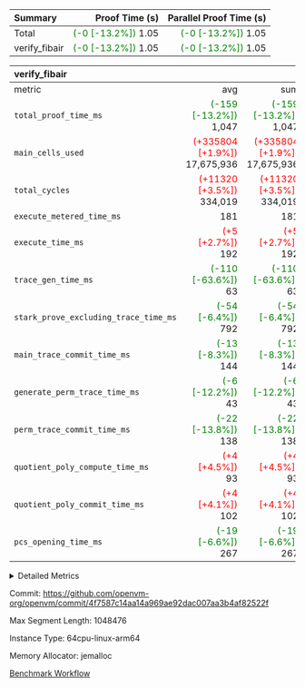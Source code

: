 | Summary | Proof Time (s) | Parallel Proof Time (s) |
|:---|---:|---:|
| Total | <span style='color: green'>(-0 [-13.2%])</span> 1.05 | <span style='color: green'>(-0 [-13.2%])</span> 1.05 |
| verify_fibair | <span style='color: green'>(-0 [-13.2%])</span> 1.05 | <span style='color: green'>(-0 [-13.2%])</span> 1.05 |


| verify_fibair |||||
|:---|---:|---:|---:|---:|
|metric|avg|sum|max|min|
| `total_proof_time_ms ` | <span style='color: green'>(-159 [-13.2%])</span> 1,047 | <span style='color: green'>(-159 [-13.2%])</span> 1,047 | <span style='color: green'>(-159 [-13.2%])</span> 1,047 | <span style='color: green'>(-159 [-13.2%])</span> 1,047 |
| `main_cells_used     ` | <span style='color: red'>(+335804 [+1.9%])</span> 17,675,936 | <span style='color: red'>(+335804 [+1.9%])</span> 17,675,936 | <span style='color: red'>(+335804 [+1.9%])</span> 17,675,936 | <span style='color: red'>(+335804 [+1.9%])</span> 17,675,936 |
| `total_cycles        ` | <span style='color: red'>(+11320 [+3.5%])</span> 334,019 | <span style='color: red'>(+11320 [+3.5%])</span> 334,019 | <span style='color: red'>(+11320 [+3.5%])</span> 334,019 | <span style='color: red'>(+11320 [+3.5%])</span> 334,019 |
| `execute_metered_time_ms` |  181 |  181 |  181 |  181 |
| `execute_time_ms     ` | <span style='color: red'>(+5 [+2.7%])</span> 192 | <span style='color: red'>(+5 [+2.7%])</span> 192 | <span style='color: red'>(+5 [+2.7%])</span> 192 | <span style='color: red'>(+5 [+2.7%])</span> 192 |
| `trace_gen_time_ms   ` | <span style='color: green'>(-110 [-63.6%])</span> 63 | <span style='color: green'>(-110 [-63.6%])</span> 63 | <span style='color: green'>(-110 [-63.6%])</span> 63 | <span style='color: green'>(-110 [-63.6%])</span> 63 |
| `stark_prove_excluding_trace_time_ms` | <span style='color: green'>(-54 [-6.4%])</span> 792 | <span style='color: green'>(-54 [-6.4%])</span> 792 | <span style='color: green'>(-54 [-6.4%])</span> 792 | <span style='color: green'>(-54 [-6.4%])</span> 792 |
| `main_trace_commit_time_ms` | <span style='color: green'>(-13 [-8.3%])</span> 144 | <span style='color: green'>(-13 [-8.3%])</span> 144 | <span style='color: green'>(-13 [-8.3%])</span> 144 | <span style='color: green'>(-13 [-8.3%])</span> 144 |
| `generate_perm_trace_time_ms` | <span style='color: green'>(-6 [-12.2%])</span> 43 | <span style='color: green'>(-6 [-12.2%])</span> 43 | <span style='color: green'>(-6 [-12.2%])</span> 43 | <span style='color: green'>(-6 [-12.2%])</span> 43 |
| `perm_trace_commit_time_ms` | <span style='color: green'>(-22 [-13.8%])</span> 138 | <span style='color: green'>(-22 [-13.8%])</span> 138 | <span style='color: green'>(-22 [-13.8%])</span> 138 | <span style='color: green'>(-22 [-13.8%])</span> 138 |
| `quotient_poly_compute_time_ms` | <span style='color: red'>(+4 [+4.5%])</span> 93 | <span style='color: red'>(+4 [+4.5%])</span> 93 | <span style='color: red'>(+4 [+4.5%])</span> 93 | <span style='color: red'>(+4 [+4.5%])</span> 93 |
| `quotient_poly_commit_time_ms` | <span style='color: red'>(+4 [+4.1%])</span> 102 | <span style='color: red'>(+4 [+4.1%])</span> 102 | <span style='color: red'>(+4 [+4.1%])</span> 102 | <span style='color: red'>(+4 [+4.1%])</span> 102 |
| `pcs_opening_time_ms ` | <span style='color: green'>(-19 [-6.6%])</span> 267 | <span style='color: green'>(-19 [-6.6%])</span> 267 | <span style='color: green'>(-19 [-6.6%])</span> 267 | <span style='color: green'>(-19 [-6.6%])</span> 267 |



<details>
<summary>Detailed Metrics</summary>

|  | verify_program_compile_ms | total_cells | stark_prove_excluding_trace_time_ms | quotient_poly_compute_time_ms | quotient_poly_commit_time_ms | perm_trace_commit_time_ms | pcs_opening_time_ms | main_trace_commit_time_ms |
| --- | --- | --- | --- | --- | --- | --- | --- |
|  | 7 | 65,536 | 36 | 1 | 6 | 0 | 20 | 7 | 

| air_name | rows | quotient_deg | main_cols | interactions | constraints | cells |
| --- | --- | --- | --- | --- | --- | --- |
| AccessAdapterAir<2> |  | 2 |  | 5 | 12 |  | 
| AccessAdapterAir<4> |  | 2 |  | 5 | 12 |  | 
| AccessAdapterAir<8> |  | 2 |  | 5 | 12 |  | 
| FibonacciAir | 32,768 | 1 | 2 |  | 5 | 65,536 | 
| FriReducedOpeningAir |  | 2 |  | 39 | 71 |  | 
| JalRangeCheckAir |  | 2 |  | 9 | 14 |  | 
| NativePoseidon2Air<BabyBearParameters>, 1> |  | 2 |  | 136 | 572 |  | 
| PhantomAir |  | 2 |  | 3 | 5 |  | 
| ProgramAir |  | 1 |  | 1 | 4 |  | 
| VariableRangeCheckerAir |  | 1 |  | 1 | 4 |  | 
| VmAirWrapper<AluNativeAdapterAir, FieldArithmeticCoreAir> |  | 2 |  | 15 | 27 |  | 
| VmAirWrapper<BranchNativeAdapterAir, BranchEqualCoreAir<1> |  | 2 |  | 11 | 25 |  | 
| VmAirWrapper<NativeAdapterAir<2, 0>, PublicValuesCoreAir> |  | 2 |  | 11 | 29 |  | 
| VmAirWrapper<NativeLoadStoreAdapterAir<1>, NativeLoadStoreCoreAir<1> |  | 2 |  | 15 | 20 |  | 
| VmAirWrapper<NativeLoadStoreAdapterAir<4>, NativeLoadStoreCoreAir<4> |  | 2 |  | 15 | 20 |  | 
| VmAirWrapper<NativeVectorizedAdapterAir<4>, FieldExtensionCoreAir> |  | 2 |  | 15 | 27 |  | 
| VmConnectorAir |  | 2 |  | 5 | 11 |  | 
| VolatileBoundaryAir |  | 2 |  | 7 | 19 |  | 

| group | trace_gen_time_ms | total_proof_time_ms | total_cycles | total_cells | stark_prove_excluding_trace_time_ms | quotient_poly_compute_time_ms | quotient_poly_commit_time_ms | perm_trace_commit_time_ms | pcs_opening_time_ms | main_trace_commit_time_ms | main_cells_used | generate_perm_trace_time_ms | fri.log_blowup | execute_time_ms | execute_metered_time_ms |
| --- | --- | --- | --- | --- | --- | --- | --- | --- | --- | --- | --- | --- | --- | --- | --- |
| verify_fibair | 63 | 1,047 | 334,019 | 62,474,410 | 792 | 93 | 102 | 138 | 267 | 144 | 17,675,936 | 43 | 1 | 192 | 181 | 

| group | air_name | rows | prep_cols | perm_cols | main_cols | cells |
| --- | --- | --- | --- | --- | --- | --- |
| verify_fibair | AccessAdapterAir<2> | 131,072 |  | 16 | 11 | 3,538,944 | 
| verify_fibair | AccessAdapterAir<4> | 65,536 |  | 16 | 13 | 1,900,544 | 
| verify_fibair | AccessAdapterAir<8> | 128 |  | 16 | 17 | 4,224 | 
| verify_fibair | FriReducedOpeningAir | 2,048 |  | 84 | 27 | 227,328 | 
| verify_fibair | JalRangeCheckAir | 32,768 |  | 28 | 12 | 1,310,720 | 
| verify_fibair | NativePoseidon2Air<BabyBearParameters>, 1> | 32,768 |  | 312 | 398 | 23,265,280 | 
| verify_fibair | PhantomAir | 16,384 |  | 12 | 6 | 294,912 | 
| verify_fibair | ProgramAir | 8,192 |  | 8 | 10 | 147,456 | 
| verify_fibair | VariableRangeCheckerAir | 262,144 | 2 | 8 | 1 | 2,359,296 | 
| verify_fibair | VmAirWrapper<AluNativeAdapterAir, FieldArithmeticCoreAir> | 262,144 |  | 36 | 29 | 17,039,360 | 
| verify_fibair | VmAirWrapper<BranchNativeAdapterAir, BranchEqualCoreAir<1> | 32,768 |  | 28 | 23 | 1,671,168 | 
| verify_fibair | VmAirWrapper<NativeLoadStoreAdapterAir<1>, NativeLoadStoreCoreAir<1> | 65,536 |  | 40 | 21 | 3,997,696 | 
| verify_fibair | VmAirWrapper<NativeLoadStoreAdapterAir<4>, NativeLoadStoreCoreAir<4> | 32,768 |  | 40 | 27 | 2,195,456 | 
| verify_fibair | VmAirWrapper<NativeVectorizedAdapterAir<4>, FieldExtensionCoreAir> | 32,768 |  | 36 | 38 | 2,424,832 | 
| verify_fibair | VmConnectorAir | 2 | 1 | 16 | 5 | 42 | 
| verify_fibair | VolatileBoundaryAir | 65,536 |  | 20 | 12 | 2,097,152 | 

| group | trace_height_constraint | weighted_sum | threshold |
| --- | --- | --- | --- |
| verify_fibair | 0 | 1,085,444 | 2,013,265,921 | 
| verify_fibair | 1 | 5,411,200 | 2,013,265,921 | 
| verify_fibair | 2 | 542,722 | 2,013,265,921 | 
| verify_fibair | 3 | 5,476,612 | 2,013,265,921 | 
| verify_fibair | 4 | 65,536 | 2,013,265,921 | 
| verify_fibair | 5 | 12,851,850 | 2,013,265,921 | 

| trace_height_constraint | threshold |
| --- | --- |
| 0 | 2,013,265,921 | 

</details>


Commit: https://github.com/openvm-org/openvm/commit/4f7587c14aa14a969ae92dac007aa3b4af82522f

Max Segment Length: 1048476

Instance Type: 64cpu-linux-arm64

Memory Allocator: jemalloc

[Benchmark Workflow](https://github.com/openvm-org/openvm/actions/runs/15544502590)

